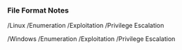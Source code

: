 ### File Format Notes


/Linux
  /Enumeration
  /Exploitation
  /Privilege Escalation

/Windows
  /Enumeration
  /Exploitation
  /Privilege Escalation
